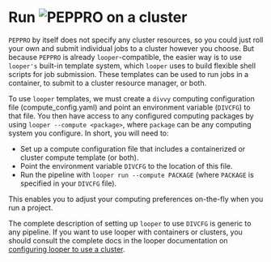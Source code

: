 # Run <img src="../../img/peppro_logo_black.svg" alt="PEPPRO" class="img-fluid" style="max-height:35px; margin-top:-15px; margin-bottom:-10px"> on a cluster

`PEPPRO` by itself does not specify any cluster resources, so you could just roll your own and submit individual jobs to a cluster however you choose. But because `PEPPRO` is already `looper`-compatible, the easier way is to use `looper's` built-in template system, which `looper` uses to build flexible shell scripts for job submission. These templates can be used to run jobs in a container, to submit to a cluster resource manager, or both.

To use `looper` templates, we must create a `divvy` computing configuration file (compute_config.yaml) and point an environment variable (`DIVCFG`) to that file. You then have access to any configured computing packages by using `looper --compute <package>`, where `package` can be any computing system you configure.  In short, you will need to:

- Set up a compute configuration file that includes a containerized or cluster compute template (or both).
- Point the environment variable `DIVCFG` to the location of this file.
- Run the pipeline with `looper run --compute PACKAGE` (where `PACKAGE` is specified in your `DIVCFG` file).

This enables you to adjust your computing preferences on-the-fly when you run a project.

The complete description of setting up `looper` to use `DIVCFG` is generic to any pipeline. If you want to use looper with containers or clusters, you should consult the complete docs in the looper documentation on [configuring looper to use a cluster](http://looper.databio.org/en/latest/cluster-computing/).
